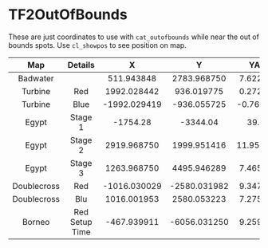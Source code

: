 # TF2OutOfBounds

These are just coordinates to use with `cat_outofbounds` while near the out of bounds spots. Use `cl_showpos` to see position on map.

|     Map     |    Details     |      X       |      Y       |    YAW    |    PITCH    |
| :---------: | :------------: | :----------: | :----------: | :-------: | :---------: |
|  Badwater   |                |  511.943848  | 2783.968750  | 7.622991  |  89.936729  |
|   Turbine   |      Red       | 1992.028442  |  936.019775  | 0.272817  | -179.983673 |
|   Turbine   |      Blue      | -1992.029419 | -936.055725  | -0.768594 |  0.064962   |
|    Egypt    |    Stage 1     |   -1754.28   |   -3344.04   |   39.20   |    0.04     |
|    Egypt    |    Stage 2     | 2919.968750  | 1999.951416  | 11.952104 |  0.053882   |
|    Egypt    |    Stage 3     | 1263.968750  | 4495.946289  | 7.465197  |  0.074329   |
| Doublecross |      Red       | -1016.030029 | -2580.031982 | 9.347898  |  0.041826   |
| Doublecross |      Blu       | 1016.001953  | 2580.053223  | 7.275527  | -179.931656 |
|   Borneo    | Red Setup Time | -467.939911  | -6056.031250 | 9.259290  |  90.082581  |
